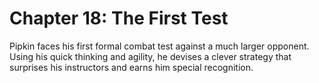 # Chapter 18: The First Test

Pipkin faces his first formal combat test against a much larger opponent. Using his quick thinking and agility, he devises a clever strategy that surprises his instructors and earns him special recognition.
